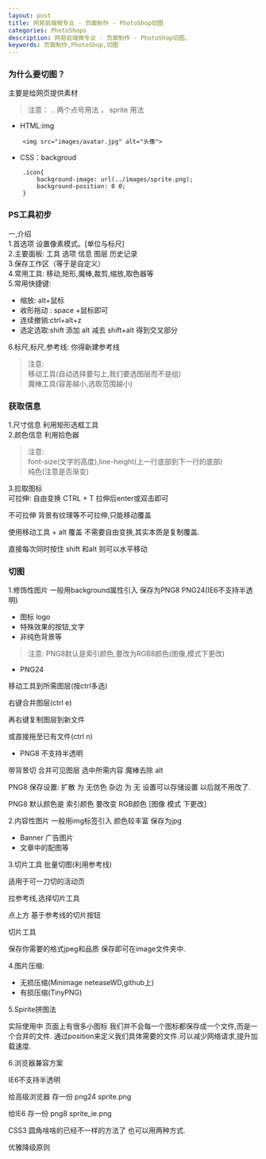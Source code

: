 ```yaml
---
layout: post
title: 网易前端微专业 - 页面制作 - PhotoShop切图
categories: PhotoShops
description: 网易前端微专业 - 页面制作 - PhotoShop切图。
keywords: 页面制作,PhotoShop,切图
---
```


### 为什么要切图？
主要是给网页提供素材  

> 注意： .. 两个点号用法 ， sprite 用法 

- HTML:img

```
	<img src="images/avatar.jpg" alt="头像">
```
- CSS：backgroud

```
	.icon{
		background-image: url(../images/sprite.png);
		background-position: 0 0;
	}	
```

### PS工具初步   
一,介绍  
1.首选项 设置像素模式。[单位与标尺]  
2.主要面板: 工具 选项 信息 图层 历史记录  
3.保存工作区（等于是自定义）  
4.常用工具: 移动,矩形,魔棒,裁剪,缩放,取色器等  
5.常用快捷键:  

- 缩放: alt+鼠标  
- 收形拖动 : space +鼠标即可 
- 连续撤销:ctrl+alt+z 
- 选定选取:shift 添加 alt 减去 shift+alt 得到交叉部分

6.标尺,标尺,参考线: 你得新建参考线 

> 注意:   
> 移动工具(自动选择要勾上,我们要选图层而不是组)  
> 魔棒工具(容差越小,选取范围越小) 

### 获取信息
1.尺寸信息 利用矩形选框工具  
2.颜色信息 利用拾色器

> 注意:  
> font-size(文字的高度),line-height(上一行底部到下一行的底部)  
> 纯色(注意是否渐变)

3.拉取图标  
可拉伸: 自由变换 CTRL + T  拉伸后enter或双击即可

不可拉伸 背景有纹理等不可拉伸,只能移动覆盖

使用移动工具 + alt 覆盖 不需要自由变换,其实本质是复制覆盖.

直接每次同时按住 shift 和alt 则可以水平移动


### 切图
1.修饰性图片 一般用background属性引入 保存为PNG8 PNG24(IE6不支持半透明)

- 图标 logo
- 特殊效果的按钮,文字
- 非纯色背景等  

> 注意: PNG8默认是索引颜色,要改为RGB8颜色(图像,模式下更改)

- PNG24 

移动工具到所需图层(按ctrl多选)

右键合并图层(ctrl e)

再右键复制图层到新文件

 或直接拖至已有文件(ctrl n)


- PNG8  不支持半透明

带背景切 合并可见图层  选中所需内容  魔棒去除 alt  

PNG8 保存设置: 扩散 为 无仿色  杂边 为 无  设置可以存储设置 以后就不用改了.

PNG8 默认颜色是 索引颜色 要改变 RGB颜色 [图像 模式 下更改]

2.内容性图片 一般用img标签引入  颜色较丰富 保存为jpg

- Banner 广告图片
- 文章中的配图等

3.切片工具 批量切图(利用参考线)  

适用于可一刀切的活动页

拉参考线,选择切片工具

点上方 基于参考线的切片按钮

切片工具

保存你需要的格式jpeg和品质 保存即可在image文件夹中.

4.图片压缩:

- 无损压缩(Minimage neteaseWD,github上)
- 有损压缩(TinyPNG)

5.Spirite拼图法  

实际使用中 页面上有很多小图标 我们并不会每一个图标都保存成一个文件,而是一个合并的文件.
通过position来定义我们具体需要的文件.可以减少网络请求,提升加载速度.

6.浏览器兼容方案

IE6不支持半透明

给高级浏览器 存一份 png24 sprite.png

给IE6 存一份 png8  sprite_ie.png

CSS3 圆角啥啥的已经不一样的方法了 也可以用两种方式.

优雅降级原则 







